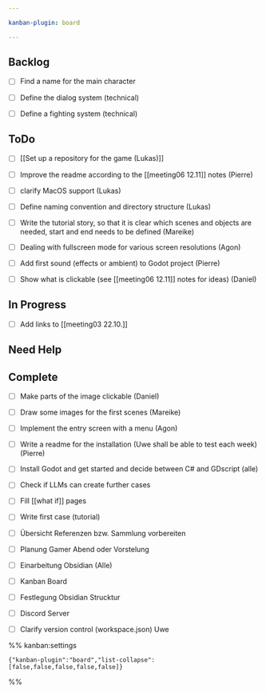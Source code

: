 ```yaml
---

kanban-plugin: board

---
```


## Backlog

- [ ] Find a name for the main character
- [ ] Define the dialog system (technical)
- [ ] Define a fighting system (technical)


## ToDo

- [ ] [[Set up a repository for the game (Lukas)]]
- [ ] Improve the readme according to the [[meeting06 12.11]] notes
	(Pierre)
- [ ] clarify MacOS support (Lukas)
- [ ] Define naming convention and directory structure (Lukas)
- [ ] Write the tutorial story, so that it is clear which scenes and objects are needed, start and end needs to be defined (Mareike)
- [ ] Dealing with fullscreen mode for various screen resolutions (Agon)
- [ ] Add first sound (effects or ambient) to Godot project (Pierre)
- [ ] Show what is clickable (see [[meeting06 12.11]] notes for ideas) (Daniel)


## In Progress

- [ ] Add links to [[meeting03 22.10.]]


## Need Help



## Complete

- [ ] Make parts of the image clickable (Daniel)
- [ ] Draw some images for the first scenes (Mareike)
- [ ] Implement the entry screen with a menu (Agon)
- [ ] Write a readme for the installation (Uwe shall be able to test each week)
	(Pierre)
- [ ] Install Godot and get started and decide between C# and GDscript (alle)
- [ ] Check if LLMs can create further cases
- [ ] Fill [[what if]] pages
- [ ] Write first case (tutorial)
- [ ] Übersicht Referenzen bzw. Sammlung vorbereiten
- [ ] Planung Gamer Abend oder Vorstelung
- [ ] Einarbeitung Obsidian (Alle)
- [ ] Kanban Board
- [ ] Festlegung Obsidian Strucktur
- [ ] Discord Server
- [ ] Clarify version control (workspace.json) Uwe




%% kanban:settings
```
{"kanban-plugin":"board","list-collapse":[false,false,false,false,false]}
```
%%